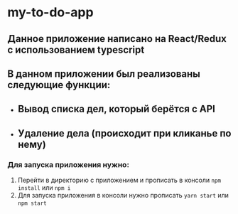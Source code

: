 # my-to-do-app
## Данное приложение написано на React/Redux с использованием typescript
## В данном приложении был реализованы следующие функции:
- ## Вывод списка дел, который берётся с API 
- ## Удаление дела (происходит при кликанье по нему)
### Для запуска приложения нужно:
1. Перейти в директорию с приложением и прописать в консоли `npm install` или `npm i`
2. Для запуска приложения в консоли нужно прописать `yarn start` или `npm start`
